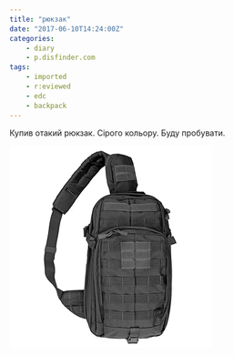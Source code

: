 ```yaml
---
title: "рюкзак"
date: "2017-06-10T14:24:00Z"
categories:
    - diary
    - p.disfinder.com
tags:
    - imported
    - r:eviewed
    - edc
    - backpack
---
```

Купив отакий рюкзак. Сірого кольору. Буду пробувати.
<!--more-->
[![](thumb_00.jpg)](thumb_00.jpg)
